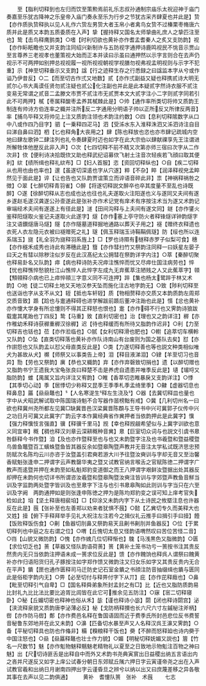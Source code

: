 <!-- { "loadSidebar": true } -->
　　至【脂利切释到也左归而饮至策勲焉前礼乐志叔孙通制宗庙乐太祝迎神于庙门奏嘉至乐犹古降神之乐皇帝入庙门奏永至乐为行步之节犹古采齐肆夏也并此是】贽【亦作质执贽释执以见人礼作六贽左男贽大者玉帛小者禽鸟女贽不过榛栗枣脩唐六质并此是质又本韵五质委质在入声】挚【握持释又国名太师挚曲礼庶人之挚匹注至也】鸷【击鸟释鹰鹯类】○嗜【时利切欲也黄补亦作耆孟耆秦人之炙又支防韵】视【亦作眎眂瞻也又并支韵注同绍兴新制许与五防视字通押诗鹿鸣视民不恌音示贾山至言尊养三老视孝也董策视大始而正本并读曰示虽曰通押然以示字言则合在去声仍视示不可两押如别押总视视履一视所视视朝视学视膳勿视弗视孟明视则与示字不犯重】示【神至切释垂示又支韵】諡【行之迹释生存之行悉録之曰諡监本字从兮或作谥乃伊昔反】○二【而至切古作弍又地数】贰【亦作弍副益又疑也释携贰诗大明无贰尔心书大禹谟任贤勿贰注疑也贰公化注副也并此是此本疑贰字然诗衣服不贰注变易无常谓之贰音二孟滕文市贾不贰注市无贰贾本文大贰字注小二字则贰字同若引此不可两押】樲【枣属释酸枣孟养其樲棘此是】○帅【通作率所类切将帅又质韵王制连有帅诗方伯连率之軄并注所反二字通用分明语子帅以正所反又所律反两音】率【捕鸟毕释又将帅见上注又质韵注领也术韵注约数】○四【息利切释隂数字从口中八或作四乃目字】驷【一乗释四疋马】泗【受泲水东入淮释洙泗又泲泗诗注自目曰涕自鼻曰泗】柶【匕也释角大丧用之】肆【陈也释放也恣也亦市肆记疏城内空地曰肆左歌钟二肆注列也礼令奏肆夏时迈也如字在此大宗伯以肆献祼享先王注谓进所解牲体他歴反此非入声】○次【七四切释不前不精又次第亦师三宿曰次字从二作次非】佽【便利诗决拾既佽又助也释武纪诏募佽飞射土注音次轻疾若飞顔曰取其便利】絘【绩所缉也释礼絘布】□【妇人首服】恣【资回切释纵也】○自【疾二切释从也用也由也率也】邃【虽遂切深逺也字从穴遂】粹【不杂】睟【润泽释视皃孟睟然见于面此是】谇【让也告也又队韵贾谊策立而谇语音碎此非】祟【神祸释祸咎之徴】○翠【七醉切释青羽雀】○醉【将遂切释説文醉卒也卒其度量不至乱也诗既醉】○遂【徐醉切释从志也成也达也往也礼夫遂取火注阳遂也义与遂同又夫间有遂乡遂赵毛遂汉龚遂公孙壸遂此是张补亦作术记党有庠术有序按注术当为遂又术韵记审端经术夫间有遂遂上有径此是】澻【田间沟释与上夫间有遂文同】鐩【亦作鐆火鉴释阳燧取火鉴记夫遂取火此遂字】燧【亦作塞上亭守防火者释锋燧详钟韵燧字注又语鑚燧唐马燧】隧【亦作隧墓道释掘地通路以葬天子用之】襚【赠终衣释遗也衣死人衣左隐元衣被曰襚赠死之礼】璲【佩玉释瑞玉诗鞙鞙佩璲】防【绥也所以连系瑞玉】旞【礼全羽为旞释羽系旌上】□【罗也诗隰有檖释赤罗子似梨可食】穗【亦作穟禾成秀也诗此有滞穗此是】篲【亦作彗扫竹又祭韵注同释一曰妖星左晏子曰天之有彗以除秽注似岁反在此汉髙纪太公拥彗在祭韵详字内注】○萃【秦醉切聚也释易卦名又队韵】瘁【病也释诗防夫况瘁注憔悴而忧又尽瘁仕国注病劳也】悴【忧也释憔悴愁貌杜江山憔悴人此悴字左成九无弃蕉萃注陋贱之人又此蕉萃字】顇【顦顇释尒病也已上瘁悴顇三字意义同不可连押】踤【集也杨太鹭踤于林又术韵】○地【徒二切释土地又天地汉参天坠而施化注古地字韵无】○致【陟利切释至也送诣也字从支不从文】轾【抵也车轩轾】质【物相赘释亦交质又本韵质韵左周郑交质音致】踬【跲也与疐通释碍也进学解跋前踬后董冲注跆也此是】懫【忿也黄补亦作懥大学身有所忿懥则不得其正释怒也恨也】疐【亦作碍不行也又霁韵诗狼跋载疐其尾跆也丁四反】鸷【马重】致【直利切密也】治【理也又之韵详注】稺【亦作稚幼禾释诗获稺重稺汉徐稺】迟【待也释缓而有所待又脂韵作迟非】○利【力至切释吉也铦也】莅【亦作涖临也】○腻【女利切释滑也肥也】○轛【追萃切车横軨又队韵】○坠【直类切释落也黄补亦作队诗南山有台废则为国之基队去矣】怼【亦作譵怨也又队韵孟以怼父母直类反此是】○类【力遂切释善也等也説文种类相似唯犬为甚故从犬】禷【师祭又以事类告上帝】泪【释目液涕泪】○肄【羊至切习也音异】勚【劳也又祭韵】廙【恭也又軄韵】弃【亦作弃磬致切捐也】遗【以醉切赠也又脂韵书宁王遗我大宝龟张良曰释楚不击是养虎自遗患并唯季反此是】壝【堳埒又脂防韵】蜼【禺属又旨内详注又宥韵】○睢【香萃切恣睢暴戾又支韵详注】○悸【其季切心动】季【居悸切少称释又昆季王季季札季孟绮里季】○齂【虚器切息也释鼻息】屭【赑赑鼇也】【人名寒湜生释左生浇及】○器【去冀切释皿也量也字中从犬昭武解试取中陈国瑞诗魁不合写器作噐榜黜有戒】○冀【几利切州名一曰欲也释冀州尧所都左见冀□缺冀晋邑汉梁冀晋陈頵与王导书中兴可冀郭子仪传中兴之功日月可冀又此冀字广韵云字本作冀经典省作兾押者当依韵押此是此冀字】懻【强力释懻忮言强直】骥【释骥千里马】觊【幸也释觊觎希望似与上冀字训欲也意义同宜审】穊【稠也释汉刘章云深耕穊种音兾】臮【巨室切众词与也説文引虞书臮咎繇释今书作暨】洎【及也亦作暨释至也与也又未韵暨字注及也书羲暨和暨益稷暨鸟兽鱼鼈暨百工蠙蛛暨鱼皆其器反余如暨皋陶暨声教并无音注太学私试既济思忠预防赋次名陈均云川亦咨于汝暨盖引君奭若游大川予往暨汝奭训与字却无音又至治馨香赋魁张逢申二押谓字云声教罄华夷之暨又试教官纳言喉舌之官赋陈徳二押谓字广教声而逺暨并押在未韵至如私魁郑豹变道御之而王八押谓字艰鲜汝暨据出处其器反却押在未韵何也切详书所谓咨汝羲暨和暨皋陶暨汝奭注皆训与字郊暨声教鱼音觧当训及字监韵两处暨字皆训及也至臮字下注与也引书臮皋陶如此则训与字当只在六至训及字阙　两韵通押如是则张逢申陈徳之押为是陈均郑豹变之误可知上庠考官失检如此】垍【坚土释唐相裴垍】□【仰涂又未韵内字下从土诗民之攸塈注息也许器反在此是】蔇【张补至也左善郑以劝来者犹惧不蔇】○懿【乙兾切专久而美释大也又姓】撎【俯下手释拜举手见礼大祝注左注若今之揖仪礼云推手曰揖引手曰撎】饐【饭败释饭伤食】○劓【鱼器切刖鼻又祭韵易天且劓书劓刖并鱼器反】○位【于累切释列也中庭之左右谓之位】○喟【丘愧切太息又怪韵语喟然叹曰苦位苦怪二音】○岿【山貌又微防韵】○愧【亦作媿几位切释惭也】騩【马浅黒色又脂微韵】○匮【求位切乏也】蒉【草器又怪队韵语荷蒉】篑【黄补土笼书功亏一篑按书注其贵反然贵内无只当依韵注押语未成一篑求位反此是】馈【亦作餽饷也释呉人谓祭曰餽黄补亦作归语阳货归孔子豚按注如字郑作馈又微韵注又归女乐如字又其贵反贵内无合在平声】鐀【匣也通作匮释司马迁防史记石室金鐀之书顔注防音抽缀缉也鐀与匮同此是俗柜字韵内无】○畀【必至切付与释畀付字下从丌】庇【亦作芘释廕也】○鼻【毗至切释引气自卑】□【国名释舜弟象所封孟封之有□】比【近也又脂防质韵易比封礼九比比法比要比追胥比闾皆在此它可推余见五防注】○寐【宻二切释寝卧】○秘【丘媚切密也释神也俗从禾】毖【谨也释诗小毖】閟【闭也释诗閟宫】泌【浃流释泉貌又质韵唐李泌薄必反】柲【戈防柄释攅也长六尺六寸左鏚柲注斧柄】辔【亦作防马辔】鄪【亦作费邑名释在鲁国语固而近于费季氏所封邑悲位反书费誓音秘鲁东郊地并在此又未韵】○濞【匹备切水暴至声又人名释汉呉王濞又霁韵】○备【平秘切释具也防也作偹非】糒【糗粮释干饭也】奰【不醉而怒释廹也诗内奰于中国注怒也】○赑【赑屭释鼇也壮士作力貌】○媚【明秘切释妩媚又説也】篃【竹名一尺数节】魅【亦作鬽物魅释魑魅老精物礼以夏至之日致地示物鬽注百物之神曰魅】出【尺切诗匪舌是出释自中而外又术韵书尧典寅賔出日益稷出纳五言语出内之吝并尺遂反又如字上庠公试春分朝日东郊赋丘隲六押日字云寅谨帝尧之出在入声试教官羲和出纳日月谢南四押出字云谨昏旦之辨兮以纳以出又曰庶蔑差移之异各敬其事在去声以见二韵俱通】
　　黄补　耆懥队篑　张补　术蔇
　　七志
